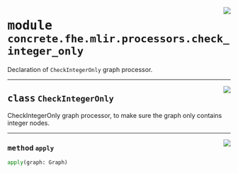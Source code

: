 <!-- markdownlint-disable -->

<a href="../../tempdirectoryforapidocs/.venvtrash/lib/python3.10/site-packages/concrete/fhe/mlir/processors/check_integer_only.py#L0"><img align="right" style="float:right;" src="https://img.shields.io/badge/-source-cccccc?style=flat-square"></a>

# <kbd>module</kbd> `concrete.fhe.mlir.processors.check_integer_only`
Declaration of `CheckIntegerOnly` graph processor. 



---

<a href="../../tempdirectoryforapidocs/.venvtrash/lib/python3.10/site-packages/concrete/fhe/mlir/processors/check_integer_only.py#L9"><img align="right" style="float:right;" src="https://img.shields.io/badge/-source-cccccc?style=flat-square"></a>

## <kbd>class</kbd> `CheckIntegerOnly`
CheckIntegerOnly graph processor, to make sure the graph only contains integer nodes. 




---

<a href="../../tempdirectoryforapidocs/.venvtrash/lib/python3.10/site-packages/concrete/fhe/mlir/processors/check_integer_only.py#L14"><img align="right" style="float:right;" src="https://img.shields.io/badge/-source-cccccc?style=flat-square"></a>

### <kbd>method</kbd> `apply`

```python
apply(graph: Graph)
```






